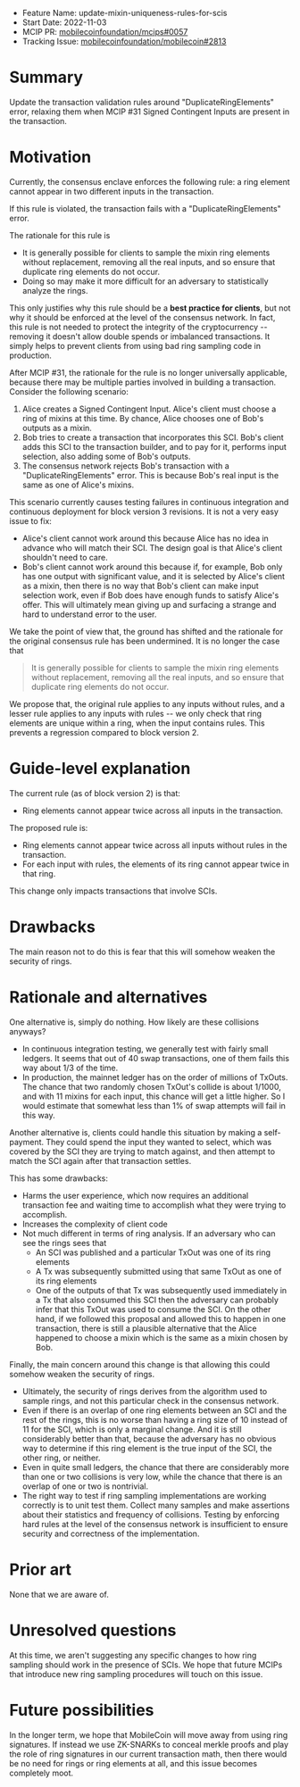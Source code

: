 - Feature Name: update-mixin-uniqueness-rules-for-scis
- Start Date: 2022-11-03
- MCIP PR: [mobilecoinfoundation/mcips#0057](https://github.com/mobilecoinfoundation/mcips/pull/0057)
- Tracking Issue: [mobilecoinfoundation/mobilecoin#2813](https://github.com/mobilecoinfoundation/mobilecoin/issues/2813)

# Summary
[summary]: #summary

Update the transaction validation rules around  "DuplicateRingElements" error,
relaxing them when MCIP #31 Signed Contingent Inputs are present in the transaction.

# Motivation
[motivation]: #motivation

Currently, the consensus enclave enforces the following rule: a ring element cannot appear in two different inputs in the transaction.

If this rule is violated, the transaction fails with a "DuplicateRingElements" error.

The rationale for this rule is
* It is generally possible for clients to sample the mixin ring elements without replacement,
  removing all the real inputs, and so ensure that duplicate ring elements do not occur.
* Doing so may make it more difficult for an adversary to statistically analyze the rings.

This only justifies why this rule should be a **best practice for clients**, but not why
it should be enforced at the level of the consensus network. In fact, this rule is not needed
to protect the integrity of the cryptocurrency -- removing it doesn't allow double spends
or imbalanced transactions. It simply helps to prevent clients from using bad ring sampling
code in production.

After MCIP #31, the rationale for the rule is no longer universally applicable, because
there may be multiple parties involved in building a transaction. Consider the following scenario:

1. Alice creates a Signed Contingent Input. Alice's client must choose a ring of mixins at this time.
   By chance, Alice chooses one of Bob's outputs as a mixin.
1. Bob tries to create a transaction that incorporates this SCI. Bob's client adds this SCI to the
   transaction builder, and to pay for it, performs input selection, also adding some of Bob's outputs.
1. The consensus network rejects Bob's transaction with a "DuplicateRingElements" error.
   This is because Bob's real input is the same as one of Alice's mixins.

This scenario currently causes testing failures in continuous integration and continuous deployment
for block version 3 revisions. It is not a very easy issue to fix:

* Alice's client cannot work around this because Alice has no idea in advance who will match their SCI.
  The design goal is that Alice's client shouldn't need to care.
* Bob's client cannot work around this because if, for example, Bob only has one output with significant
  value, and it is selected by Alice's client as a mixin, then there is no way that Bob's client can make
  input selection work, even if Bob does have enough funds to satisfy Alice's offer. This will ultimately
  mean giving up and surfacing a strange and hard to understand error to the user.

We take the point of view that, the ground has shifted and the rationale for the original consensus rule has been
undermined. It is no longer the case that

> It is generally possible for clients to sample the mixin ring elements without replacement,
> removing all the real inputs, and so ensure that duplicate ring elements do not occur.

We propose that, the original rule applies to any inputs without rules, and a lesser rule
applies to any inputs with rules -- we only check that ring elements are unique within a ring,
when the input contains rules. This prevents a regression compared to block version 2.

# Guide-level explanation
[guide-level-explanation]: #guide-level-explanation

The current rule (as of block version 2) is that:

* Ring elements cannot appear twice across all inputs in the transaction.

The proposed rule is:

* Ring elements cannot appear twice across all inputs without rules in the transaction.
* For each input with rules, the elements of its ring cannot appear twice in that ring.

This change only impacts transactions that involve SCIs.

# Drawbacks
[drawbacks]: #drawbacks

The main reason not to do this is fear that this will somehow weaken the security
of rings.

# Rationale and alternatives
[rationale-and-alternatives]: #rationale-and-alternatives

One alternative is, simply do nothing. How likely are these collisions anyways?

* In continuous integration testing, we generally test with fairly small ledgers.
  It seems that out of 40 swap transactions, one of them fails this way about 1/3 of the time.
* In production, the mainnet ledger has on the order of millions of TxOuts. The chance that
  two randomly chosen TxOut's collide is about 1/1000, and with 11 mixins for each input,
  this chance will get a little higher. So I would estimate that somewhat less than 1% of
  swap attempts will fail in this way.

Another alternative is, clients could handle this situation by making a self-payment.
They could spend the input they wanted to select, which was covered by the SCI they
are trying to match against, and then attempt to match the SCI again after that transaction
settles.

This has some drawbacks:

* Harms the user experience, which now requires an additional transaction fee and waiting time
  to accomplish what they were trying to accomplish.
* Increases the complexity of client code
* Not much different in terms of ring analysis. If an adversary who can see the rings sees that
  * An SCI was published and a particular TxOut was one of its ring elements
  * A Tx was subsequently submitted using that same TxOut as one of its ring elements
  * One of the outputs of that Tx was subsequently used immediately in a Tx that also consumed this SCI
  then the adversary can probably infer that this TxOut was used to consume the SCI.
  On the other hand, if we followed this proposal and allowed this to happen in one transaction,
  there is still a plausible alternative that the Alice happened to choose a mixin which is the same
  as a mixin chosen by Bob.

Finally, the main concern around this change is that allowing this could somehow weaken the security
of rings. 

* Ultimately, the security of rings derives from the algorithm used to sample rings, and not
  this particular check in the consensus network.
* Even if there is an overlap of one ring elements between an SCI and the rest of the rings,
  this is no worse than having a ring size of 10 instead of 11 for the SCI, which is only a
  marginal change. And it is still considerably better than that, because the adversary has no
  obvious way to determine if this ring element is the true input of the SCI, the other ring,
  or neither.
* Even in quite small ledgers, the chance that there are considerably more than one or two
  collisions is very low, while the chance that there is an overlap of one or two is nontrivial.
* The right way to test if ring sampling implementations are working correctly is to unit test
  them. Collect many samples and make assertions about their statistics and frequency of
  collisions. Testing by enforcing hard rules at the level of the consensus network
  is insufficient to ensure security and correctness of the implementation.

# Prior art
[prior-art]: #prior-art

None that we are aware of.

# Unresolved questions
[unresolved-questions]: #unresolved-questions

At this time, we aren't suggesting any specific changes to how ring sampling should work
in the presence of SCIs. We hope that future MCIPs that introduce new ring sampling procedures
will touch on this issue.

# Future possibilities
[future-possibilities]: #future-possibilities

In the longer term, we hope that MobileCoin will move away from using ring signatures. If instead
we use ZK-SNARKs to conceal merkle proofs and play the role of ring signatures in our current
transaction math, then there would be no need for rings or ring elements at all, and this issue
becomes completely moot.
